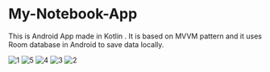 # My-Notebook-App
This is Android App made in Kotlin .
It is based on MVVM pattern and it uses Room database in Android to save data locally.




![1](https://user-images.githubusercontent.com/65298880/124504073-5d263880-dde4-11eb-97c9-7ba4c82a90a7.jpg)
![5](https://user-images.githubusercontent.com/65298880/124504078-5e576580-dde4-11eb-90ce-01aa48dc0678.jpg)
![4](https://user-images.githubusercontent.com/65298880/124504079-5eeffc00-dde4-11eb-9774-2d92574ec414.jpg)
![3](https://user-images.githubusercontent.com/65298880/124504080-5f889280-dde4-11eb-8057-e70029ee1aa5.jpg)
![2](https://user-images.githubusercontent.com/65298880/124504082-5f889280-dde4-11eb-966c-2eda7cc3e608.jpg)

